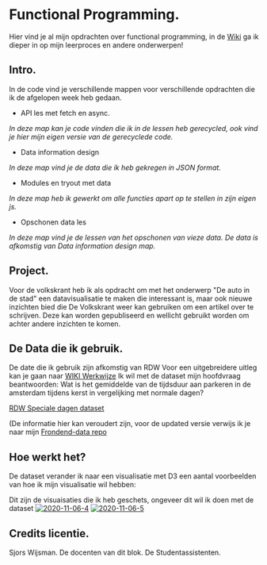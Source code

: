 # Functional Programming.
Hier vind je al mijn opdrachten over functional programming, in de [Wiki](https://github.com/tilltheant/functional-programming/wiki) ga ik dieper in op mijn leerproces en andere onderwerpen! 



## Intro.

In de code vind je verschillende mappen voor verschillende opdrachten die ik de afgelopen week heb gedaan.
- API les met fetch en async.

_In deze map kan je code vinden die ik in de lessen heb gerecycled, ook vind je hier mijn eigen versie van de gerecyclede code._

- Data information design

_In deze map vind je de data die ik heb gekregen in JSON format._

- Modules en tryout met data

_In deze map heb ik gewerkt om alle functies apart op te stellen in zijn eigen js._

- Opschonen data les
 
 _In deze map vind je de lessen van het opschonen van vieze data. De data is afkomstig van Data information design map._


## Project.
Voor de volkskrant heb ik als opdracht om met het onderwerp "De auto in de stad" een datavisualisatie te maken die interessant is, maar ook nieuwe inzichten bied die De Volkskrant weer kan gebruiken om een artikel over te schrijven. Deze kan worden gepubliseerd en wellicht gebruikt worden om achter andere inzichten te komen.


## De Data die ik gebruik.
De date die ik gebruik zijn afkomstig van RDW 
Voor een uitgebreidere uitleg kan je gaan naar [WIKI Werkwijze](https://github.com/tilltheant/functional-programming/wiki/%5B2.1%5DWerkwijze-in-fases)
Ik wil met de dataset mijn hoofdvraag beantwoorden: Wat is het gemiddelde van de tijdsduur aan parkeren in de amsterdam tijdens kerst in vergelijking met normale dagen?

[RDW Speciale dagen dataset](https://opendata.rdw.nl/Parkeren/Open-Data-Parkeren-SPECIALE-DAG/hpi4-mynq)

(De informatie hier kan veroudert zijn, voor de updated versie verwijs ik je naar mijn [Frondend-data repo](https://github.com/tilltheant/FrontEndData)

## Hoe werkt het?
De dataset verander ik naar een visualisatie met D3 een aantal voorbeelden van hoe ik mijn visualisatie wil hebben:

Dit zijn de visuaisaties die ik heb geschets, ongeveer dit wil ik doen met de dataset
<a href="https://ibb.co/txGC0PY"><img src="https://i.ibb.co/Gt6PZ3C/2020-11-06-4.png" alt="2020-11-06-4" border="0"></a>
<a href="https://ibb.co/yQtgX7H"><img src="https://i.ibb.co/QKLYfty/2020-11-06-5.png" alt="2020-11-06-5" border="0"></a>


## Credits licentie.
Sjors Wijsman.
De docenten van dit blok.
De Studentassistenten.

